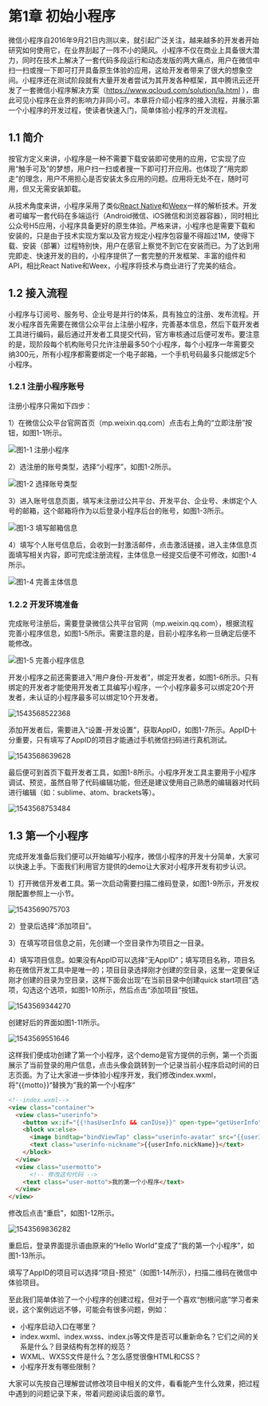 # 第1章 初始小程序

微信小程序自2016年9月21日内测以来，就引起广泛关注，越来越多的开发者开始研究如何使用它，在业界刮起了一阵不小的飓风。小程序不仅在商业上具备很大潜力，同时在技术上解决了一套代码多段运行和动态发版的两大痛点，用户在微信中扫一扫或搜一下即可打开具备原生体验的应用，这给开发者带来了很大的想象空间。小程序还在测试阶段就有大量开发者尝试为其开发各种框架，其中腾讯云还开发了一套微信小程序解决方案（https://www.qcloud.com/solution/la.html ），由此可见小程序在业界的影响力非同小可。本章将介绍小程序的接入流程，并展示第一个小程序的开发过程，使读者快速入门，简单体验小程序的开发流程。

## 1.1 简介

按官方定义来讲，小程序是一种不需要下载安装即可使用的应用，它实现了应用“触手可及”的梦想，用户扫一扫或者搜一下即可打开应用。也体现了“用完即走”的理念，用户不用担心是否安装太多应用的问题。应用将无处不在，随时可用，但又无需安装卸载。

从技术角度来讲，小程序采用了类似[React Native](https://reactnative.cn/)和[Weex](http://weex.apache.org/cn/)一样的解析技术。开发者可编写一套代码在多端运行（Android微信、iOS微信和浏览器容器），同时相比公众号H5应用，小程序具备更好的原生体验。严格来讲，小程序也是需要下载和安装的，只是由于技术实现方案以及官方规定小程序包容量不得超过1M，使得下载、安装（部署）过程特别快，用户在感官上察觉不到它在安装而已。为了达到用完即走、快速开发的目的，小程序提供了一套完整的开发框架、丰富的组件和API，相比React Native和Weex，小程序将技术与商业进行了完美的结合。

## 1.2 接入流程

小程序与订阅号、服务号、企业号是并行的体系，具有独立的注册、发布流程。开发小程序首先需要在微信公众平台上注册小程序，完善基本信息，然后下载开发者工具进行编码，最后通过开发者工具提交代码，官方审核通过后便可发布。要注意的是，现阶段每个机构账号只允许注册最多50个小程序，每个小程序一年需要交纳300元，所有小程序都需要绑定一个电子邮箱，一个手机号码最多只能绑定5个小程序。

### 1.2.1 注册小程序账号

注册小程序只需如下四步：

1）在微信公众平台官网首页（mp.weixin.qq.com）点击右上角的“立即注册”按钮，如图1-1所示。

![图1-1 注册小程序](assets/1543567869787.png)

2）选注册的账号类型，选择“小程序”，如图1-2所示。

![图1-2 选择账号类型](assets/1543567968480.png)

3）进入账号信息页面，填写未注册过公共平台、开发平台、企业号、未绑定个人号的邮箱，这个邮箱将作为以后登录小程序后台的账号，如图1-3所示。

![图1-3 填写邮箱信息](assets/1543568110855.png)

4）填写个人账号信息后，会收到一封激活邮件，点击激活链接，进入主体信息页面填写相关内容，即可完成注册流程，主体信息一经提交后便不可修改，如图1-4所示。

![图1-4 完善主体信息](assets/1543568240267.png)

### 1.2.2 开发环境准备

完成账号注册后，需要登录微信公共平台官网（mp.weixin.qq.com），根据流程完善小程序信息，如图1-5所示。需要注意的是，目前小程序名称一旦确定后便不能修改。

![图1-5 完善小程序信息](assets/1543568401074.png)

开发小程序之前还需要进入“用户身份-开发者”，绑定开发者，如图1-6所示。只有绑定的开发者才能使用开发者工具编写小程序，一个小程序最多可以绑定20个开发者，未认证的小程序最多可以绑定10个开发者。

![1543568522368](assets/1543568522368.png)

添加开发者后，需要进入“设置-开发设置”，获取AppID，如图1-7所示。AppID十分重要，只有填写了AppID的项目才能通过手机微信扫码进行真机测试。

![1543568639628](assets/1543568639628.png)

最后便可到首页下载开发者工具，如图1-8所示。小程序开发工具主要用于小程序调试、预览，虽然自带了代码编辑功能，但还是建议使用自己熟悉的编辑器对代码进行编辑（如：sublime、atom、brackets等）。

![1543568753484](assets/1543568753484.png)

## 1.3 第一个小程序

完成开发准备后我们便可以开始编写小程序，微信小程序的开发十分简单，大家可以快速上手。下面我们利用官方提供的demo让大家对小程序开发有初步认识。

1）打开微信开发者工具。第一次启动需要扫描二维码登录，如图1-9所示，开发权限配置参照上一小节。

![1543569075703](assets/1543569075703.png)

2）登录后选择“添加项目”。

3）在填写项目信息之前，先创建一个空目录作为项目之一目录。

4）填写项目信息。如果没有AppID可以选择“无AppID”；填写项目名称，项目名称在微信开发工具中是唯一的；项目目录选择刚才创建的空目录，这里一定要保证刚才创建的目录为空目录，这样下面会出现“在当前目录中创建quick start项目”选项，勾选这个选项，如图1-10所示，然后点击“添加项目”按钮。

![1543569344270](assets/1543569344270.png)

创建好后的界面如图1-11所示。

![1543569551646](assets/1543569551646.png)

这样我们便成功创建了第一个小程序，这个demo是官方提供的示例，第一个页面展示了当前登录的用户信息，点击头像会跳转到一个记录当前小程序启动时间的日志页面。为了让大家进一步体验小程序开发，我们修改index.wxml，将“{{motto}}“替换为”我的第一个小程序“

```html
<!--index.wxml-->
<view class="container">
  <view class="userinfo">
    <button wx:if="{{!hasUserInfo && canIUse}}" open-type="getUserInfo" bindgetuserinfo="getUserInfo"> 获取头像昵称 </button>
    <block wx:else>
      <image bindtap="bindViewTap" class="userinfo-avatar" src="{{userInfo.avatarUrl}}" mode="cover"></image>
      <text class="userinfo-nickname">{{userInfo.nickName}}</text>
    </block>
  </view>
  <view class="usermotto">
      <!-- 修改这句代码 -->
    <text class="user-motto">我的第一个小程序</text>
  </view>
</view>
```

修改后点击“重启”，如图1-12所示。

![1543569836282](assets/1543569836282.png)

重启后，登录界面提示语由原来的“Hello World”变成了“我的第一个小程序”，如图1-13所示。

填写了AppID的项目可以选择“项目-预览”（如图1-14所示），扫描二维码在微信中体验项目。

至此我们简单体验了一个小程序的创建过程，但对于一个喜欢“刨根问底”学习者来说，这个案例远远不够，可能会有很多问题，例如：

* 小程序启动入口在哪里？
* index.wxml、index.wxss、index.js等文件是否可以重新命名？它们之间的关系是什么？目录结构有怎样的规范？
* WXML、WXSS文件是什么？怎么感觉很像HTML和CSS？
* 小程序开发有哪些限制？

大家可以先按自己理解尝试修改项目中相关的文件，看看能产生什么效果，把过程中遇到的问题记录下来，带着问题阅读后面的章节。
